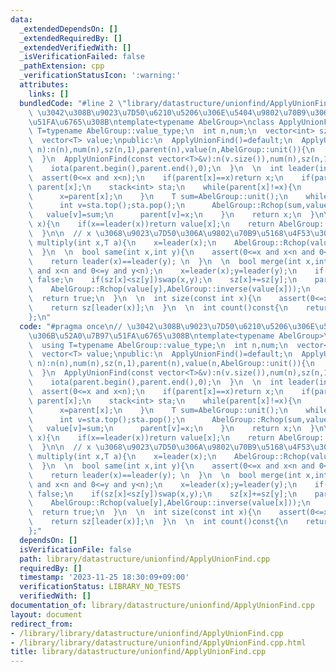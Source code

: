 ```yaml
---
data:
  _extendedDependsOn: []
  _extendedRequiredBy: []
  _extendedVerifiedWith: []
  _isVerificationFailed: false
  _pathExtension: cpp
  _verificationStatusIcon: ':warning:'
  attributes:
    links: []
  bundledCode: "#line 2 \"library/datastructure/unionfind/ApplyUnionFind.cpp\"\n//\
    \ \u3042\u308B\u9023\u7D50\u6210\u5206\u306E\u5404\u9802\u70B9\u306B\u52A0\u7B97\
    \u51FA\u6765\u308B\ntemplate<typename AbelGroup>\nclass ApplyUnionFind{\n  using\
    \ T=typename AbelGroup::value_type;\n  int n,num;\n  vector<int> sz,parent;\n\
    \  vector<T> value;\npublic:\n  ApplyUnionFind()=default;\n  ApplyUnionFind(int\
    \ n):n(n),num(n),sz(n,1),parent(n),value(n,AbelGroup::unit()){\n    iota(parent.begin(),parent.end(),0);\n\
    \  }\n  ApplyUnionFind(const vector<T>&v):n(v.size()),num(n),sz(n,1),parent(n),value(v){\n\
    \    iota(parent.begin(),parent.end(),0);\n  }\n  \n  int leader(int x){ \n  \
    \  assert(0<=x and x<n);\n    if(parent[x]==x)return x;\n    if(parent[parent[x]]==parent[x])return\
    \ parent[x];\n    stack<int> sta;\n    while(parent[x]!=x){\n      sta.push(x);\n\
    \      x=parent[x];\n    }\n    T sum=AbelGroup::unit();\n    while(sta.size()){\n\
    \      int v=sta.top();sta.pop();\n      AbelGroup::Rchop(sum,value[v]);\n   \
    \   value[v]=sum;\n      parent[v]=x;\n    }\n    return x;\n  }\n\n  T get(int\
    \ x){\n    if(x==leader(x))return value[x];\n    return AbelGroup::op(value[x],value[parent[x]]);\n\
    \  }\n\n  // x \u3068\u9023\u7D50\u306A\u9802\u70B9\u5168\u4F53\u306B *=a\n  void\
    \ multiply(int x,T a){\n    x=leader(x);\n    AbelGroup::Rchop(value[x],a);\n\
    \  }\n  \n  bool same(int x,int y){\n    assert(0<=x and x<n and 0<=y and y<n);\n\
    \    return leader(x)==leader(y); \n  }\n  \n  bool merge(int x,int y){\n    assert(0<=x\
    \ and x<n and 0<=y and y<n);\n    x=leader(x);y=leader(y);\n    if(x==y)return\
    \ false;\n    if(sz[x]<sz[y])swap(x,y);\n    sz[x]+=sz[y];\n    parent[y]=x;\n\
    \    AbelGroup::Rchop(value[y],AbelGroup::inverse(value[x]));\n    num--;\n  \
    \  return true;\n  }\n  \n  int size(const int x){\n    assert(0<=x and x<n);\n\
    \    return sz[leader(x)];\n  }\n  \n  int count()const{\n    return num;\n  }\n\
    };\n"
  code: "#pragma once\n// \u3042\u308B\u9023\u7D50\u6210\u5206\u306E\u5404\u9802\u70B9\
    \u306B\u52A0\u7B97\u51FA\u6765\u308B\ntemplate<typename AbelGroup>\nclass ApplyUnionFind{\n\
    \  using T=typename AbelGroup::value_type;\n  int n,num;\n  vector<int> sz,parent;\n\
    \  vector<T> value;\npublic:\n  ApplyUnionFind()=default;\n  ApplyUnionFind(int\
    \ n):n(n),num(n),sz(n,1),parent(n),value(n,AbelGroup::unit()){\n    iota(parent.begin(),parent.end(),0);\n\
    \  }\n  ApplyUnionFind(const vector<T>&v):n(v.size()),num(n),sz(n,1),parent(n),value(v){\n\
    \    iota(parent.begin(),parent.end(),0);\n  }\n  \n  int leader(int x){ \n  \
    \  assert(0<=x and x<n);\n    if(parent[x]==x)return x;\n    if(parent[parent[x]]==parent[x])return\
    \ parent[x];\n    stack<int> sta;\n    while(parent[x]!=x){\n      sta.push(x);\n\
    \      x=parent[x];\n    }\n    T sum=AbelGroup::unit();\n    while(sta.size()){\n\
    \      int v=sta.top();sta.pop();\n      AbelGroup::Rchop(sum,value[v]);\n   \
    \   value[v]=sum;\n      parent[v]=x;\n    }\n    return x;\n  }\n\n  T get(int\
    \ x){\n    if(x==leader(x))return value[x];\n    return AbelGroup::op(value[x],value[parent[x]]);\n\
    \  }\n\n  // x \u3068\u9023\u7D50\u306A\u9802\u70B9\u5168\u4F53\u306B *=a\n  void\
    \ multiply(int x,T a){\n    x=leader(x);\n    AbelGroup::Rchop(value[x],a);\n\
    \  }\n  \n  bool same(int x,int y){\n    assert(0<=x and x<n and 0<=y and y<n);\n\
    \    return leader(x)==leader(y); \n  }\n  \n  bool merge(int x,int y){\n    assert(0<=x\
    \ and x<n and 0<=y and y<n);\n    x=leader(x);y=leader(y);\n    if(x==y)return\
    \ false;\n    if(sz[x]<sz[y])swap(x,y);\n    sz[x]+=sz[y];\n    parent[y]=x;\n\
    \    AbelGroup::Rchop(value[y],AbelGroup::inverse(value[x]));\n    num--;\n  \
    \  return true;\n  }\n  \n  int size(const int x){\n    assert(0<=x and x<n);\n\
    \    return sz[leader(x)];\n  }\n  \n  int count()const{\n    return num;\n  }\n\
    };"
  dependsOn: []
  isVerificationFile: false
  path: library/datastructure/unionfind/ApplyUnionFind.cpp
  requiredBy: []
  timestamp: '2023-11-25 18:30:09+09:00'
  verificationStatus: LIBRARY_NO_TESTS
  verifiedWith: []
documentation_of: library/datastructure/unionfind/ApplyUnionFind.cpp
layout: document
redirect_from:
- /library/library/datastructure/unionfind/ApplyUnionFind.cpp
- /library/library/datastructure/unionfind/ApplyUnionFind.cpp.html
title: library/datastructure/unionfind/ApplyUnionFind.cpp
---
```

